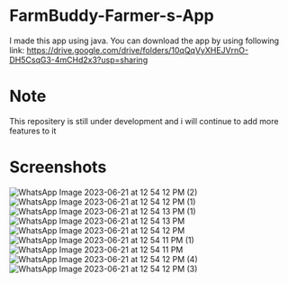 # FarmBuddy-Farmer-s-App
I made this app using java. You can download the app by using following link: https://drive.google.com/drive/folders/10qQqVyXHEJVrnO-DH5CsqG3-4mCHd2x3?usp=sharing
# Note 
This repositery is still under development and i will continue to add more features to it
# Screenshots
![WhatsApp Image 2023-06-21 at 12 54 12 PM (2)](https://github.com/XeHunter/FarmBuddy-Farmer-s-App/assets/123807371/5b7efde7-51cb-4fe7-a189-179c20a78509)
![WhatsApp Image 2023-06-21 at 12 54 12 PM (1)](https://github.com/XeHunter/FarmBuddy-Farmer-s-App/assets/123807371/a5147740-9846-47cc-a305-901645954582)
![WhatsApp Image 2023-06-21 at 12 54 13 PM (1)](https://github.com/XeHunter/FarmBuddy-Farmer-s-App/assets/123807371/a428b398-d1ef-4e18-a13b-58554c89fd1f)
![WhatsApp Image 2023-06-21 at 12 54 13 PM](https://github.com/XeHunter/FarmBuddy-Farmer-s-App/assets/123807371/076cbeb6-be88-487b-8577-da78d2a08e83)
![WhatsApp Image 2023-06-21 at 12 54 12 PM](https://github.com/XeHunter/FarmBuddy-Farmer-s-App/assets/123807371/86b517ce-1796-46e6-90d7-f2e327de2883)
![WhatsApp Image 2023-06-21 at 12 54 11 PM (1)](https://github.com/XeHunter/FarmBuddy-Farmer-s-App/assets/123807371/8aa90fa5-334f-4222-8573-b8b564039c45)
![WhatsApp Image 2023-06-21 at 12 54 11 PM](https://github.com/XeHunter/FarmBuddy-Farmer-s-App/assets/123807371/a370f2be-25b3-4132-90d3-98ca3e74e2c9)
![WhatsApp Image 2023-06-21 at 12 54 12 PM (4)](https://github.com/XeHunter/FarmBuddy-Farmer-s-App/assets/123807371/48e99ef5-61cb-4ee8-9a51-8140650ad130)
![WhatsApp Image 2023-06-21 at 12 54 12 PM (3)](https://github.com/XeHunter/FarmBuddy-Farmer-s-App/assets/123807371/86dcb3d0-dfb0-4afb-91d0-ea7ce02a7c36)
